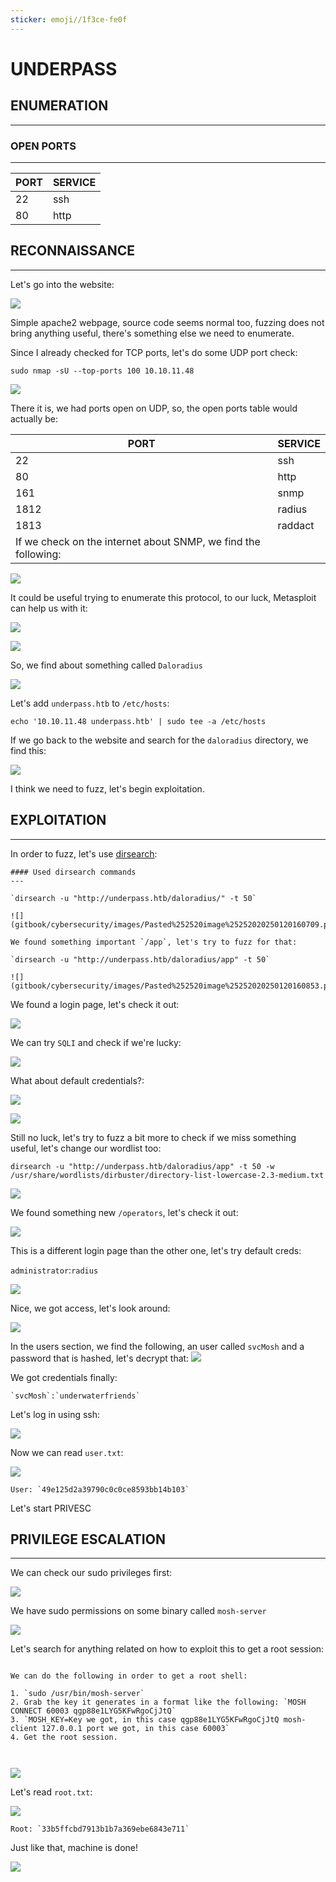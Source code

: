 ```yaml
---
sticker: emoji//1f3ce-fe0f
---
```


# UNDERPASS

## ENUMERATION

***

### OPEN PORTS

***

| PORT | SERVICE |
| ---- | ------- |
| 22   | ssh     |
| 80   | http    |

## RECONNAISSANCE

***

Let's go into the website:

![](gitbook/cybersecurity/images/Pasted%20image%2020250120155437.png)

Simple apache2 webpage, source code seems normal too, fuzzing does not bring anything useful, there's something else we need to enumerate.

Since I already checked for TCP ports, let's do some UDP port check:

`sudo nmap -sU --top-ports 100 10.10.11.48`

![](gitbook/cybersecurity/images/Pasted%20image%2020250120155642.png)

There it is, we had ports open on UDP, so, the open ports table would actually be:

| PORT                                                           | SERVICE |
| -------------------------------------------------------------- | ------- |
| 22                                                             | ssh     |
| 80                                                             | http    |
| 161                                                            | snmp    |
| 1812                                                           | radius  |
| 1813                                                           | raddact |
| If we check on the internet about SNMP, we find the following: |         |

![](gitbook/cybersecurity/images/Pasted%20image%2020250120155817.png)

It could be useful trying to enumerate this protocol, to our luck, Metasploit can help us with it:

![](gitbook/cybersecurity/images/Pasted%20image%2020250120155941.png)

![](gitbook/cybersecurity/images/Pasted%20image%2020250120160017.png)

So, we find about something called `Daloradius`

![](gitbook/cybersecurity/images/Pasted%20image%2020250120160052.png)

Let's add `underpass.htb` to `/etc/hosts`:

`echo '10.10.11.48 underpass.htb' | sudo tee -a /etc/hosts`

If we go back to the website and search for the `daloradius` directory, we find this:

![](gitbook/cybersecurity/images/Pasted%20image%2020250120160325.png)

I think we need to fuzz, let's begin exploitation.

## EXPLOITATION

***

In order to fuzz, let's use [dirsearch](https://github.com/maurosoria/dirsearch):

```ad-hint
#### Used dirsearch commands
---

`dirsearch -u "http://underpass.htb/daloradius/" -t 50`

![](gitbook/cybersecurity/images/Pasted%252520image%25252020250120160709.png)

We found something important `/app`, let's try to fuzz for that:

`dirsearch -u "http://underpass.htb/daloradius/app" -t 50`

![](gitbook/cybersecurity/images/Pasted%252520image%25252020250120160853.png)

```

We found a login page, let's check it out:

![](gitbook/cybersecurity/images/Pasted%20image%2020250120160957.png)

We can try `SQLI` and check if we're lucky:

![](gitbook/cybersecurity/images/Pasted%20image%2020250120161050.png)

What about default credentials?:

![](gitbook/cybersecurity/images/Pasted%20image%2020250120161124.png)

![](gitbook/cybersecurity/images/Pasted%20image%2020250120161142.png)

Still no luck, let's try to fuzz a bit more to check if we miss something useful, let's change our wordlist too:

`dirsearch -u "http://underpass.htb/daloradius/app" -t 50 -w /usr/share/wordlists/dirbuster/directory-list-lowercase-2.3-medium.txt`

![](gitbook/cybersecurity/images/Pasted%20image%2020250120161314.png)

We found something new `/operators`, let's check it out:

![](gitbook/cybersecurity/images/Pasted%20image%2020250120161421.png)

This is a different login page than the other one, let's try default creds:

`administrator`:`radius`

![](gitbook/cybersecurity/images/Pasted%20image%2020250120161500.png)

Nice, we got access, let's look around:

![](gitbook/cybersecurity/images/Pasted%20image%2020250120161530.png)

In the users section, we find the following, an user called `svcMosh` and a password that is hashed, let's decrypt that: ![](gitbook/cybersecurity/images/Pasted%20image%2020250120161644.png)

We got credentials finally:

```ad-important
`svcMosh`:`underwaterfriends`
```

Let's log in using ssh:

![](gitbook/cybersecurity/images/Pasted%20image%2020250120161747.png)

Now we can read `user.txt`:

![](gitbook/cybersecurity/images/Pasted%20image%2020250120161803.png)

```ad-important
User: `49e125d2a39790c0c0ce8593bb14b103`
```

Let's start PRIVESC

## PRIVILEGE ESCALATION

***

We can check our sudo privileges first:

![](gitbook/cybersecurity/images/Pasted%20image%2020250120161903.png)

We have sudo permissions on some binary called `mosh-server`

![](gitbook/cybersecurity/images/Pasted%20image%2020250120161956.png)

Let's search for anything related on how to exploit this to get a root session:

```ad-summary

We can do the following in order to get a root shell:

1. `sudo /usr/bin/mosh-server`
2. Grab the key it generates in a format like the following: `MOSH CONNECT 60003 qgp88e1LYG5KFwRgoCjJtQ`
3. `MOSH_KEY=Key we got, in this case qgp88e1LYG5KFwRgoCjJtQ mosh-client 127.0.0.1 port we got, in this case 60003`
4. Get the root session.



```

![](gitbook/cybersecurity/images/Pasted%20image%2020250120162643.png)

Let's read `root.txt`:

![](gitbook/cybersecurity/images/Pasted%20image%2020250120162658.png)

```ad-important
Root: `33b5ffcbd7913b1b7a369ebe6843e711`
```

Just like that, machine is done!

![](gitbook/cybersecurity/images/Pasted%20image%2020250120162731.png)
